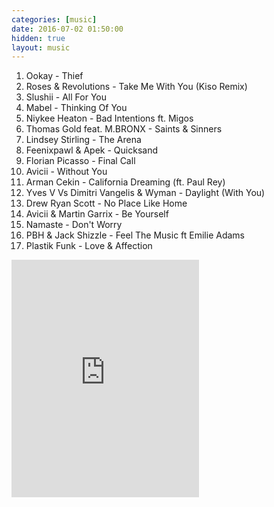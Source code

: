 ```yaml
---
categories: [music]
date: 2016-07-02 01:50:00
hidden: true
layout: music
---
```


1. Ookay - Thief
2. Roses & Revolutions - Take Me With You (Kiso Remix)
3. Slushii - All For You
4. Mabel - Thinking Of You
5. Niykee Heaton - Bad Intentions ft. Migos
6. Thomas Gold feat. M.BRONX - Saints & Sinners
7. Lindsey Stirling - The Arena
8. Feenixpawl & Apek - Quicksand
9. Florian Picasso - Final Call
10. Avicii - Without You
11. Arman Cekin - California Dreaming (ft. Paul Rey)
12. Yves V Vs Dimitri Vangelis & Wyman - Daylight (With You)
13. Drew Ryan Scott - No Place Like Home
14. Avicii & Martin Garrix - Be Yourself
15. Namaste - Don't Worry
16. PBH & Jack Shizzle - Feel The Music ft Emilie Adams
17. Plastik Funk - Love & Affection

<div class="center">
  <iframe src="https://embed.spotify.com/?uri=spotify%3Aalbum%3A1TgJXcoFJ7BN0NiViN7wtx&theme=white" width="300" height="380" frameborder="0" allowtransparency="true"></iframe>
</div>